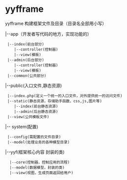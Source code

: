 # yyfframe
yyfframe
构建框架文件及目录（目录名全部用小写）

 |--app（开发者写代码的地方，实现功能的）
 
     |--index(前台部分)
        |--controller(控制器)
        |--view(模板)
     |--admin(后台部分)   
        |--controller(控制器)
        |--view(模板) 
     |--common(公共部分)             
 |--public(入口文件,静态资源)
 
     |--index.php(定义一个统一的入口文件，对外提供统一的访问文件)
     |--static(静态资源，存储助手函数，css,js,图片等)
        |--index(前台静态资源)
        |--admin(后台静态资源) 
     |--view(公共模板文件)
 |-- system(配置)
 
     |--config(需配置的文件目录)
     |--model(处理业务的各种模型目录)
 |--yyf(框架核心内容 封装的类)
  
      |--core(控制器，控制应用的流程)
      |--model(数据模型，封装的类)
      |--view(视图，生成页面返回给用户)   
    
    
    
    
    